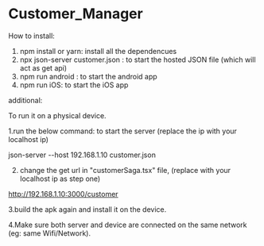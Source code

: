 # Customer_Manager

How to install:

1. npm install or yarn: install all the dependencues
2. npx json-server customer.json : to start the hosted JSON file (which will act as get api)
3. npm run android : to start the android app
4. npm run iOS: to start the iOS app

additional:

To run it on a physical device.

1.run the below command: to start the server (replace the ip with your localhost ip)

json-server --host 192.168.1.10 customer.json

2. change the get url in "customerSaga.tsx" file, (replace with your localhost ip as step one)

http://192.168.1.10:3000/customer

3.build the apk again and install it on the device.

4.Make sure both server and device are connected on the same network (eg: same Wifi/Network).
